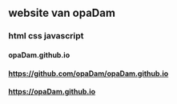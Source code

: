 ## website van opaDam

### html css javascript

#### opaDam.github.io
#### https://github.com/opaDam/opaDam.github.io
#### https://opaDam.github.io
